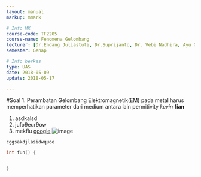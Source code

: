 ```yaml
---
layout: manual
markup: mmark

# Info MK
course-code: TF2205
course-name: Fenomena Gelombang
lecturer: [Dr.Endang Juliastuti, Dr.Suprijanto, Dr. Vebi Nadhira, Ayu Gareta MT]
semester: Genap

# Info berkas
type: UAS
date: 2018-05-09
update: 2018-05-17

---
```

#Soal 1.
Perambatan Gelombang Elektromagnetik(EM) pada metal harus memperhatikan parameter dari medium antara lain permitivity
*kevin*
**fian**
1. asdkalsd
2. jufo9eur9ow
3. mekflu
[google](google.com)
![image](/img/nama.png)

`cggsakdjlasidwquoe`

```c
int fun() {


}
```
